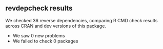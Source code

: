 ## revdepcheck results

We checked 36 reverse dependencies, comparing R CMD check results across CRAN and dev versions of this package.

 * We saw 0 new problems
 * We failed to check 0 packages

